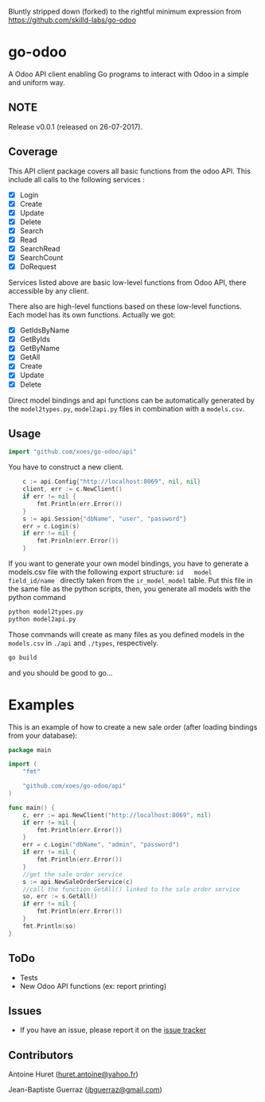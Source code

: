 Bluntly stripped down (forked) to the rightful minimum expression from https://github.com/skilld-labs/go-odoo

# go-odoo

A Odoo API client enabling Go programs to interact with Odoo in a simple and uniform way.

## NOTE

Release v0.0.1 (released on 26-07-2017).

## Coverage

This API client package covers all basic functions from the odoo API.
This include all calls to the following services :

- [x] Login
- [x] Create
- [x] Update
- [x] Delete
- [x] Search
- [x] Read
- [x] SearchRead
- [x] SearchCount
- [x] DoRequest

Services listed above are basic low-level functions from Odoo API, there accessible by any client.

There also are high-level functions based on these low-level functions. Each model has its own functions.
Actually we got:

- [x] GetIdsByName
- [x] GetByIds
- [x] GetByName
- [x] GetAll
- [x] Create
- [x] Update
- [x] Delete

Direct model bindings and api functions can be automatically generated by the `model2types.py`, `model2api.py` files
in combination with a `models.csv`.

## Usage

```go
import "github.com/xoes/go-odoo/api"
```

You have to construct a new client.

```go
	c := api.Config{"http://localhost:8069", nil, nil}
	client, err := c.NewClient()
	if err != nil {
		fmt.Println(err.Error())
	}
	s := api.Session{"dbName", "user", "password"}
	err = c.Login(s)
	if err != nil {
		fmt.Prinln(err.Error())
	}
```

If you want to generate your own model bindings, you have to generate a models.csv file with the following
export structure: `id	model	field_id/name ` directly taken from the `ir_model_model` table.
Put this file in the same file as the python scripts, then, you generate all models with the python command
```python
python model2types.py
python model2api.py
```
Those commands will create as many files as you defined models in the `models.csv` in `./api` and `./types`, 
respectively.

```bash
go build
```
and you should be good to go...

# Examples

This is an example of how to create a new sale order (after loading bindings from your database):

```go
package main

import (
	"fmt"

	"github.com/xoes/go-odoo/api"
)

func main() {
	c, err := api.NewClient("http://localhost:8069", nil)
	if err != nil {
		fmt.Println(err.Error())
	}
	err = c.Login("dbName", "admin", "password")
	if err != nil {
		fmt.Println(err.Error())
	}
	//get the sale order service
	s := api.NewSaleOrderService(c)
	//call the function GetAll() linked to the sale order service
	so, err := s.GetAll()
	if err != nil {
		fmt.Println(err.Error())
	}
	fmt.Println(so)
}
```

## ToDo

- Tests
- New Odoo API functions (ex: report printing)

## Issues

- If you have an issue, please report it on the [issue tracker](https://github.com/xoes/go-odoo/issues)

## Contributors

Antoine Huret (<huret.antoine@yahoo.fr>)

Jean-Baptiste Guerraz (<jbguerraz@gmail.com>)

